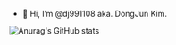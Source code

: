 - 👋 Hi, I’m @dj991108 aka. DongJun Kim.
<!---
dj991108/dj991108 is a ✨ special ✨ repository because its `README.md` (this file) appears on your GitHub profile.
You can click the Preview link to take a look at your changes.
--->
![Anurag's GitHub stats](https://github-readme-stats.vercel.app/api?username=dj991108&show_icons=true&theme=radical)
